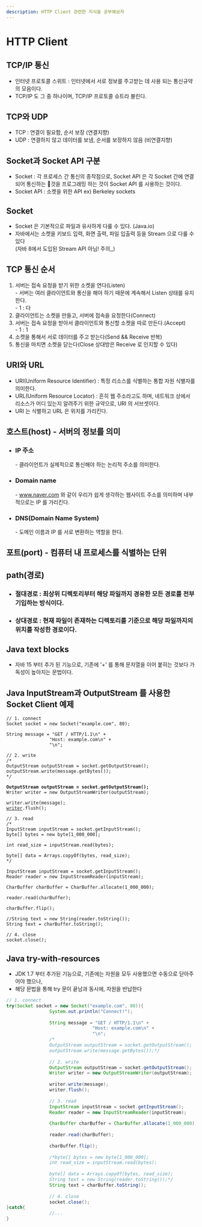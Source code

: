```yaml
---
description: HTTP Client 관련한 지식을 공부해보자
---
```


# HTTP Client

## TCP/IP 통신

* 인터넷 프로토콜 스위트 : 인터넷에서 서로 정보를 주고받는 데 사용 되는 통신규약의 모음이다.
* TCP/IP 도 그 중 하나이며, TCP/IP 프로토콜 슈트라 불린다.

## TCP와 UDP

* TCP : 연결이 필요함, 순서 보장 (연결지향)
* UDP : 연결하지 않고 데이터를 보냄, 순서를 보장하지 않음 (비연결지향)

## Socket과 Socket API 구분

* Socket : 각 프로세스 간 통신의 종작점으로, Socket API 은 각 Socket 간에 연결되어 통신하는 것을 프로그래밍 하는 것이 Socket API 를 사용하는 것이다.&#x20;
* Socket API : 소켓을 위한 API ex) Berkeley sockets

## Socket&#x20;

* Socket 은 기본적으로 파일과 유사하게 다룰 수 있다. (Java.io)
* 자바에서는 소켓을 키보드 입력, 화면 출력, 파일 입출력 등을 Stream 으로 다룰 수 있다 \
  (자바 8에서 도입된 Stream API 아님! 주의,,)

## TCP 통신 순서

1. 서버는 접속 요청을 받기 위한 소켓을 연다(Listen)\
   \- 서버는 여러 클라이언트와 통신을 해야 하기 때문에 계속해서 Listen 상태를 유지한다.\
   \- 1 : 다
2. 클라이언트는 소켓을 만들고, 서버에 접속을 요청한다(Connect)
3. 서버는 접속 요청을 받아서 클라이언트와 통신할 소켓을 따로 만든다.(Accept)\
   \- 1 : 1
4. 소켓을 통해서 서로 데이터를 주고 받는다(Send && Receive 반복)
5. 통신을 마치면 소켓을 닫는다(Close 상대방은 Receive 로 인지할 수 있다)

## URI와 URL

* URI(Uniform Resource Identifier) : 특정 리소스를 식별하는 통합 자원 식별자를 의미한다.
* URL(Uniform Resource Locator) : 흔히 웹 주소라고도 하며, 네트워크 상에서 리소스가 어디 있는지 알려주기 위한 규약으로, URI 의 서브셋이다.
* URI 는 식별하고 URL 은 위치를 가리킨다.&#x20;

## 호스트(host) - 서버의 정보를 의미

*   ### IP 주소

    \- 클라이언트가 실제적으로 통신해야 하는 논리적 주소를 의미한다.
*   ### Domain name

    \- www.naver.com 와 같이 우리가 쉽게 생각하는 웹사이트 주소를 의미하며 내부적으로는 IP 를 가리킨다.
*   ### DNS(Domain Name System)

    \- 도메인 이름과 IP 를 서로 변환하는 역할을 한다.

## 포트(port) - 컴퓨터 내 프로세스를 식별하는 단위

## path(경로)

* ### 절대경로 : 최상위 디렉토리부터 해당 파일까지 경유한 모든 경로를 전부 기입하는 방식이다.
* ### 상대경로 : 현재 파일이 존재하는 디렉토리를 기준으로 해당 파일까지의 위치를 작성한 경로이다.

## Java text blocks

* 자바 15 부터 추가 된 기능으로, 기존에 '+' 를 통해 문자열을 이어 붙히는 것보다 가독성이 높아지는 문법이다.

## Java InputStream과 OutputStream 를 사용한 Socket Client 예제

<pre class="language-java"><code class="lang-java">// 1. connect
Socket socket = new Socket("example.com", 80);

String message = "GET / HTTP/1.1\n" +
                "Host: example.com\n" +
                "\n";

// 2. write
/*
OutputStream outputStream = socket.getOutputStream();
outputStream.write(message.getBytes());
*/

<strong>OutputStream outputStream = socket.getOutputStream();
</strong>Writer writer = new OutputStreamWriter(outputStream);

writer.write(message);
<a data-footnote-ref href="#user-content-fn-1">writer</a>.flush();

// 3. read
/*
InputStream inputStream = socket.getInputStream();
byte[] bytes = new byte[1_000_000];

int read_size = inputStream.read(bytes);

byte[] data = Arrays.copyOf(bytes, read_size);
*/

InputStream inputStream = socket.getInputStream();
Reader reader = new InputStreamReader(inputStream);

CharBuffer charBuffer = CharBuffer.allocate(1_000_000);

reader.read(charBuffer);

charBuffer.flip();

//String text = new String(reader.toString());
String text = charBuffer.toString();

// 4. close
socket.close();
</code></pre>

## &#x20;Java try-with-resources

* JDK 1.7 부터 추가된 기능으로, 기존에는 자원을 모두 사용했으면 수동으로 닫아주어야 했으나,&#x20;
* 해당 문법을 통해 try 문이 끝남과 동시에, 자원을 반납한다

```java
// 1. connect
try(Socket socket = new Socket("example.com", 80)){
                System.out.println("Connect!");
                
                String message = "GET / HTTP/1.1\n" +
                                "Host: example.com\n" +
                                "\n";
                /*
                OutputStream outputStream = socket.getOutputStream();
                outputStream.write(message.getBytes());*/
                
                // 2. write
                OutputStream outputStream = socket.getOutputStream();
                Writer writer = new OutputStreamWriter(outputStream);
                
                writer.write(message);
                writer.flush();
                
                // 3. read
                InputStream inputStream = socket.getInputStream();
                Reader reader = new InputStreamReader(inputStream);
                
                CharBuffer charBuffer = CharBuffer.allocate(1_000_000);
                
                reader.read(charBuffer);
                
                charBuffer.flip();
                
                /*byte[] bytes = new byte[1_000_000];
                int read_size = inputStream.read(bytes);
                
                byte[] data = Arrays.copyOf(bytes, read_size);
                String text = new String(reader.toString());*/
                String text = charBuffer.toString();
                
                // 4. close
                socket.close();
}catch{
                //...
}

```

[^1]: 
